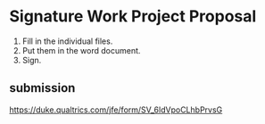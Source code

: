 # Signature Work Project Proposal

1. Fill in the individual files.
1. Put them in the word document.
1. Sign.

## submission

<https://duke.qualtrics.com/jfe/form/SV_6ldVpoCLhbPrvsG>
